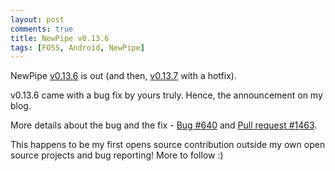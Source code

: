 ```yaml
---
layout: post
comments: true
title: NewPipe v0.13.6
tags: [FOSS, Android, NewPipe]
---
```


NewPipe [v0.13.6](https://github.com/TeamNewPipe/NewPipe/releases/tag/v0.13.6) is out (and then, [v0.13.7](https://github.com/TeamNewPipe/NewPipe/releases/tag/v0.13.7) with a hotfix). 

v0.13.6 came with a bug fix by yours truly. Hence, the announcement on my blog. 

More details about the bug and the fix - [Bug #640](https://github.com/TeamNewPipe/NewPipe/issues/640) and [Pull request #1463](https://github.com/TeamNewPipe/NewPipe/pull/1463).

This happens to be my first opens source contribution outside my own open source projects and bug reporting! More to follow :)
